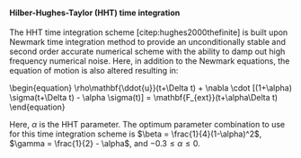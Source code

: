 #### Hilber-Hughes-Taylor (HHT) time integration

The HHT time integration scheme [citep:hughes2000thefinite] is built upon Newmark time integration method to provide an unconditionally stable and second order accurate numerical scheme with the ability to damp out high frequency numerical noise. Here, in addition to the Newmark equations, the equation of motion is also altered resulting in:

\begin{equation}
\rho\mathbf{\ddot{u}}(t+\Delta t) + \nabla \cdot [(1+\alpha) \sigma(t+\Delta t) - \alpha \sigma(t)] = \mathbf{F_{ext}}(t+\alpha\Delta t)
\end{equation}

Here, $\alpha$ is the HHT parameter. The optimum parameter combination to use for this time integration scheme is $\beta = \frac{1}{4}(1-\alpha)^2$, $\gamma = \frac{1}{2} - \alpha$, and $-0.3 \le \alpha \le 0$.

